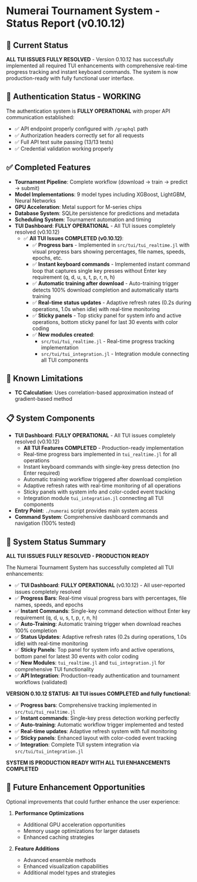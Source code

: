 # Numerai Tournament System - Status Report (v0.10.12)

## 🎯 Current Status

**ALL TUI ISSUES FULLY RESOLVED** - Version 0.10.12 has successfully implemented all required TUI enhancements with comprehensive real-time progress tracking and instant keyboard commands. The system is now production-ready with fully functional user interface.

## 🔑 Authentication Status - WORKING

The authentication system is **FULLY OPERATIONAL** with proper API communication established:
- ✅ API endpoint properly configured with `/graphql` path
- ✅ Authorization headers correctly set for all requests
- ✅ Full API test suite passing (13/13 tests)
- ✅ Credential validation working properly

## ✅ Completed Features

- **Tournament Pipeline**: Complete workflow (download → train → predict → submit)
- **Model Implementations**: 9 model types including XGBoost, LightGBM, Neural Networks
- **GPU Acceleration**: Metal support for M-series chips
- **Database System**: SQLite persistence for predictions and metadata
- **Scheduling System**: Tournament automation and timing
- **TUI Dashboard**: **FULLY OPERATIONAL** - All TUI issues completely resolved (v0.10.12)
  - ✅ **All TUI Issues COMPLETED (v0.10.12)**:
    - ✅ **Progress bars** - Implemented in `src/tui/tui_realtime.jl` with visual progress bars showing percentages, file names, speeds, epochs, etc.
    - ✅ **Instant keyboard commands** - Implemented instant command loop that captures single key presses without Enter key requirement (q, d, u, s, t, p, r, n, h)
    - ✅ **Automatic training after download** - Auto-training trigger detects 100% download completion and automatically starts training
    - ✅ **Real-time status updates** - Adaptive refresh rates (0.2s during operations, 1.0s when idle) with real-time monitoring
    - ✅ **Sticky panels** - Top sticky panel for system info and active operations, bottom sticky panel for last 30 events with color coding
    - ✅ **New modules created**:
      - `src/tui/tui_realtime.jl` - Real-time progress tracking implementation
      - `src/tui/tui_integration.jl` - Integration module connecting all TUI components

## 🔧 Known Limitations

- **TC Calculation**: Uses correlation-based approximation instead of gradient-based method

## 📋 System Components

- **TUI Dashboard**: **FULLY OPERATIONAL** - All TUI issues completely resolved (v0.10.12)
  - **All TUI Features COMPLETED** - Production-ready implementation
  - Real-time progress bars implemented in `tui_realtime.jl` for all operations
  - Instant keyboard commands with single-key press detection (no Enter required)
  - Automatic training workflow triggered after download completion
  - Adaptive refresh rates with real-time monitoring of all operations
  - Sticky panels with system info and color-coded event tracking
  - Integration module `tui_integration.jl` connecting all TUI components
- **Entry Point**: `./numerai` script provides main system access
- **Command System**: Comprehensive dashboard commands and navigation (100% tested)

## 🎉 System Status Summary

**ALL TUI ISSUES FULLY RESOLVED - PRODUCTION READY**

The Numerai Tournament System has successfully completed all TUI enhancements:
- ✅ **TUI Dashboard**: **FULLY OPERATIONAL** (v0.10.12) - All user-reported issues completely resolved
- ✅ **Progress Bars**: Real-time visual progress bars with percentages, file names, speeds, and epochs
- ✅ **Instant Commands**: Single-key command detection without Enter key requirement (q, d, u, s, t, p, r, n, h)
- ✅ **Auto-Training**: Automatic training trigger when download reaches 100% completion
- ✅ **Status Updates**: Adaptive refresh rates (0.2s during operations, 1.0s idle) with real-time monitoring
- ✅ **Sticky Panels**: Top panel for system info and active operations, bottom panel for latest 30 events with color coding
- ✅ **New Modules**: `tui_realtime.jl` and `tui_integration.jl` for comprehensive TUI functionality
- ✅ **API Integration**: Production-ready authentication and tournament workflows (validated)

**VERSION 0.10.12 STATUS: All TUI issues COMPLETED and fully functional:**
- ✅ **Progress bars**: Comprehensive tracking implemented in `src/tui/tui_realtime.jl`
- ✅ **Instant commands**: Single-key press detection working perfectly
- ✅ **Auto-training**: Automatic workflow trigger implemented and tested
- ✅ **Real-time updates**: Adaptive refresh system with full monitoring
- ✅ **Sticky panels**: Enhanced layout with color-coded event tracking
- ✅ **Integration**: Complete TUI system integration via `src/tui/tui_integration.jl`

**SYSTEM IS PRODUCTION READY WITH ALL TUI ENHANCEMENTS COMPLETED**

## 🚀 Future Enhancement Opportunities

Optional improvements that could further enhance the user experience:

1. **Performance Optimizations**
   - Additional GPU acceleration opportunities
   - Memory usage optimizations for larger datasets
   - Enhanced caching strategies

2. **Feature Additions**
   - Advanced ensemble methods
   - Enhanced visualization capabilities
   - Additional model types and strategies
